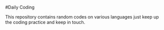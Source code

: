 #Daily Coding

This repository contains random codes on various languages just keep up the coding practice and keep in touch.